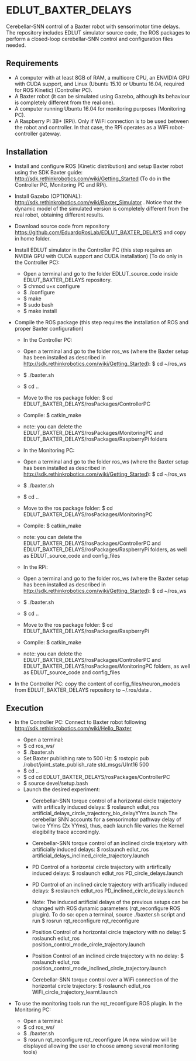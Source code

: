 # EDLUT_BAXTER_DELAYS
Cerebellar-SNN control of a Baxter robot with sensorimotor time delays. The repository includes EDLUT simulator source code, the ROS packages to perform a closed-loop cerebellar-SNN control and configuration files needed. 


##  Requirements
* A computer with at least 8GB of RAM, a multicore CPU, an ENVIDIA GPU with CUDA support, and Linux (Ubuntu 15.10 or Ubuntu 16.04, required for ROS Kinetic) (Controller PC).
* A Baxter robot (it can be simulated using Gazebo, although its behaviour is completely different from the real one).
* A computer running Ubuntu 16.04 for monitoring purposes (Monitoring PC).
* A Raspberry Pi 3B+ (RPi). Only if WiFi connection is to be used between the robot and controller. In that case, the RPi operates as a WiFi robot-controller gateway.

## Installation
* Install and configure ROS (Kinetic distribution) and setup Baxter robot using the SDK Baxter guide: http://sdk.rethinkrobotics.com/wiki/Getting_Started (To do in the Controller PC, Monitoring PC and RPi).

* Install Gazebo (OPTIONAL): http://sdk.rethinkrobotics.com/wiki/Baxter_Simulator . Notice that the dynamic model of the simulated version is completely different from the real robot, obtaining different results. 

* Download source code from repository https://github.com/EduardoRosLab/EDLUT_BAXTER_DELAYS and copy in home folder. 

* Install EDLUT simulator in the Controller PC (this step requires an NVIDIA GPU with CUDA support and CUDA installation) (To do only in the Controller PC):
	* Open a terminal and go to the folder EDLUT_source_code inside EDLUT_BAXTER_DELAYS repository.
	* $ chmod u+x configure
	* $ ./configure
	* $ make
	* $ sudo bash
	* $ make install

* Compile the ROS package (this step requires the installation of ROS and proper Baxter configuration)
	* In the Controller PC:
	* Open a terminal and go to the folder ros_ws (where the Baxter setup has been installed as described in http://sdk.rethinkrobotics.com/wiki/Getting_Started): $ cd ~/ros_ws
	* $ ./baxter.sh
	* $ cd ..
  	* Move to the ros package folder: $ cd EDLUT_BAXTER_DELAYS/rosPackages/ControllerPC
	* Compile: $ catkin_make
	* note: you can delete the EDLUT_BAXTER_DELAYS/rosPackages/MonitoringPC and EDLUT_BAXTER_DELAYS/rosPackages/RaspberryPi folders
	
	* In the Monitoring PC:
	* Open a terminal and go to the folder ros_ws (where the Baxter setup has been installed as described in http://sdk.rethinkrobotics.com/wiki/Getting_Started): $ cd ~/ros_ws
	* $ ./baxter.sh
	* $ cd ..
  	* Move to the ros package folder: $ cd EDLUT_BAXTER_DELAYS/rosPackages/MonitoringPC
	* Compile: $ catkin_make
	* note: you can delete the EDLUT_BAXTER_DELAYS/rosPackages/ControllerPC and EDLUT_BAXTER_DELAYS/rosPackages/RaspberryPi folders, as well as EDLUT_source_code and config_files
	

	* In the RPi:
	* Open a terminal and go to the folder ros_ws (where the Baxter setup has been installed as described in http://sdk.rethinkrobotics.com/wiki/Getting_Started): $ cd ~/ros_ws
	* $ ./baxter.sh
	* $ cd ..
  	* Move to the ros package folder: $ cd EDLUT_BAXTER_DELAYS/rosPackages/RaspberryPi
	* Compile: $ catkin_make
	* note: you can delete the EDLUT_BAXTER_DELAYS/rosPackages/ControllerPC and EDLUT_BAXTER_DELAYS/rosPackages/MonitoringPC folders, as well as EDLUT_source_code and config_files


* In the Controller PC: copy the content of config_files/neuron_models from EDLUT_BAXTER_DELAYS repository to ~/.ros/data . 



## Execution 
* In the Controller PC: Connect to Baxter robot following http://sdk.rethinkrobotics.com/wiki/Hello_Baxter 
  * Open a terminal: 
  * $ cd ros_ws/
  * $ ./baxter.sh 
  * Set Baxter publishing rate to 500 Hz: $ rostopic pub /robot/joint_state_publish_rate std_msgs/UInt16 500
  * $ cd ..
  * $ cd cd EDLUT_BAXTER_DELAYS/rosPackages/ControllerPC
  * $ source devel/setup.bash
  * Launch the desired experiment: 
    * Cerebellar-SNN torque control of a horizontal circle trajectory with artifically induced delays: 
	$ roslaunch edlut_ros artificial_delays_circle_trajectory_bio_delayYYms.launch 
	The cerebellar SNN accounts for a sensorimotor pathway delay of twice YYms (2x YYms), thus, each launch file varies the Kernel elegibility trace accordingly. 
    * Cerebellar-SNN torque control of an inclined circle trajetory with artificially induced delays: 
	$ roslaunch edlut_ros artificial_delays_inclined_circle_trajectory.launch 

    * PD Control of a horizontal circle trajectory with artirfically induced delays: 
	$ roslaunch edlut_ros PD_circle_delays.launch 

    * PD Control of an inclined circle trajectory with artifically induced delays: 
	$ roslaunch edlut_ros PD_inclined_circle_delays.launch 

    * Note: The induced artificial delays of the previous setups can be changed with ROS dynamic parameters (rqt_reconfigure ROS plugin). To do so: open a terminal, source ./baxter.sh script and run $ rosrun rqt_reconfigure rqt_reconfigure

    * Position Control of a horizontal circle trajectory with no delay: 
	$ roslaunch edlut_ros position_control_mode_circle_trajectory.launch
    
    * Position Control of an inclined circle trajectory with no delay: 
	$ roslaunch edlut_ros position_control_mode_inclined_circle_trajectory.launch
    

    * Cerebellar-SNN torque control over a WiFi connection of the horizontal circle trajectory: 
	$ roslaunch edlut_ros WiFi_circle_trajectory_learnt.launch

* To use the monitoring tools run the rqt_reconfigure ROS plugin. In the Monitoring PC:
  * Open a terminal: 
  * $ cd ros_ws/
  * $ ./baxter.sh 
  * $ rosrun rqt_reconfigure rqt_reconfigure (A new window will be displayed allowing the user to choose among several monitoring tools) 


